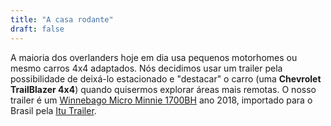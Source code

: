 ```yaml
---
title: "A casa rodante"
draft: false
---
```


A maioria dos overlanders hoje em dia usa pequenos motorhomes ou mesmo carros 4x4 adaptados. Nós decidimos usar um trailer pela possibilidade de deixá-lo estacionado e "destacar" o carro (uma **Chevrolet TrailBlazer 4x4**) quando quisermos explorar áreas mais remotas. O nosso trailer é um [Winnebago Micro Minnie 1700BH](https://winnebagoind.com/products/travel-trailer/2017/micro-minnie/overview) ano 2018, importado para o Brasil pela [Itu Trailer](http://www.itutrailer.com.br).
